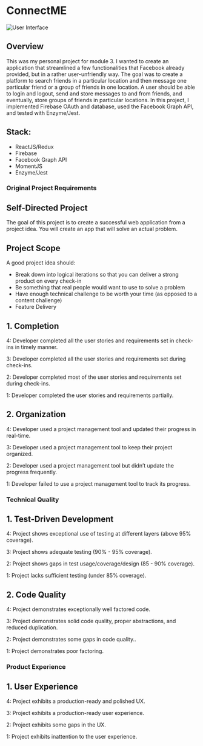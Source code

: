# ConnectME

![User Interface](https://i.imgur.com/E4aPHt0.png)


## Overview
This was my personal project for module 3. I wanted to create an application that streamlined a few functionalities that Facebook already provided, but in a rather user-unfriendly way. The goal was to create a platform to search friends in a particular location and then message one particular friend or a group of friends in one location. A user should be able to login and logout, send and store messages to and from friends, and eventually, store groups of friends in particular locations. In this project, I implemented Firebase OAuth and database, used the Facebook Graph API, and tested with Enzyme/Jest. 

## Stack: 

- ReactJS/Redux
- Firebase
- Facebook Graph API
- MomentJS
- Enzyme/Jest


### Original Project Requirements 

## Self-Directed Project

The goal of this project is to create a successful web application from a project idea. You will create an app that will solve an actual problem.

## Project Scope

A good project idea should:

- Break down into logical iterations so that you can deliver a strong product on every check-in
- Be something that real people would want to use to solve a problem
- Have enough technical challenge to be worth your time (as opposed to a content challenge)
- Feature Delivery

## 1. Completion

4: Developer completed all the user stories and requirements set in check-ins in timely manner.

3: Developer completed all the user stories and requirements set during check-ins.

2: Developer completed most of the user stories and requirements set during check-ins.

1: Developer completed the user stories and requirements partially.

## 2. Organization

4: Developer used a project management tool and updated their progress in real-time.

3: Developer used a project management tool to keep their project organized.

2: Developer used a project management tool but didn’t update the progress frequently.

1: Developer failed to use a project management tool to track its progress.

### Technical Quality

## 1. Test-Driven Development

4: Project shows exceptional use of testing at different layers (above 95% coverage).

3: Project shows adequate testing (90% - 95% coverage).

2: Project shows gaps in test usage/coverage/design (85 - 90% coverage).

1: Project lacks sufficient testing (under 85% coverage).

## 2. Code Quality

4: Project demonstrates exceptionally well factored code.

3: Project demonstrates solid code quality, proper abstractions, and reduced duplication.

2: Project demonstrates some gaps in code quality..

1: Project demonstrates poor factoring.

### Product Experience

## 1. User Experience

4: Project exhibits a production-ready and polished UX.

3: Project exhibits a production-ready user experience.

2: Project exhibits some gaps in the UX.

1: Project exhibits inattention to the user experience.
